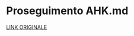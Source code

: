 # Proseguimento AHK.md

[LINK ORIGINALE](https://chatgpt.com/c/68441773-ca74-800d-a5cb-82f90d921f82)

